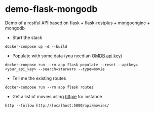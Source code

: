 # demo-flask-mongodb

Demo of a restful API based on flask + flask-restplus + mongoengine + mongodb

- Start the stack
```
docker-compose up -d --build
``` 

- Populate with some data
(you need an [OMDB api key](https://www.omdbapi.com/apikey.aspx))
``` 
docker-compose run --rm app flask populate --reset --apikey=<your_api_key> --search=starwars --type=movie
``` 

- Tell me the existing routes
```
docker-compose run --rm app flask routes
``` 

- Get a list of movies using [httpie](https://httpie.org/) for instance
```
http --follow http://localhost:5000/api/movies/
```
